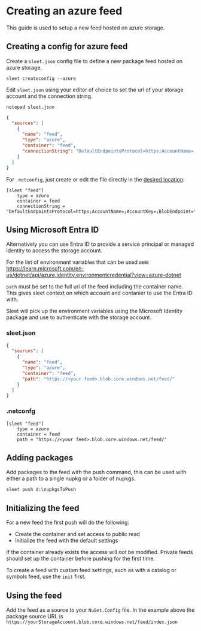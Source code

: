 # Creating an azure feed

This guide is used to setup a new feed hosted on azure storage.

## Creating a config for azure feed

Create a `sleet.json` config file to define a new package feed hosted on azure storage.

``sleet createconfig --azure``

Edit `sleet.json` using your editor of choice to set the url of your storage account and the connection string.

``notepad sleet.json``

```json
{
  "sources": [
    {
      "name": "feed",
      "type": "azure",
      "container": "feed",
      "connectionString": "DefaultEndpointsProtocol=https;AccountName=;AccountKey=;BlobEndpoint="
    }
  ]
}
```

For `.netconfig`, just create or edit the file directly in the [desired location](https://dotnetconfig.org/#what):

```gitconfig
[sleet "feed"]
    type = azure
    container = feed
    connectionString = "DefaultEndpointsProtocol=https;AccountName=;AccountKey=;BlobEndpoint="
```

## Using Microsoft Entra ID

Alternatively you can use Entra ID to provide a service principal or managed identity to access the storage account.

For the list of environment variables that can be used see:
https://learn.microsoft.com/en-us/dotnet/api/azure.identity.environmentcredential?view=azure-dotnet

`path` must be set to the full uri of the feed including the container name. This gives sleet context on which account and contanier to use the Entra ID with.

Sleet will pick up the environment variables using the Microsoft Identity package and use to authenticate with the storage account.

### sleet.json

```json
{
  "sources": [
    {
      "name": "feed",
      "type": "azure",
      "container": "feed",
      "path": "https://<your feed>.blob.core.windows.net/feed/"
    }
  ]
}
```

### .netconfg

```gitconfig
[sleet "feed"]
    type = azure
    container = feed
    path = "https://<your feed>.blob.core.windows.net/feed/"
```


## Adding packages

Add packages to the feed with the push command, this can be used with either a path to a single nupkg or a folder of nupkgs.

``sleet push d:\nupkgsToPush``

## Initializing the feed

For a new feed the first push will do the following:

* Create the container and set access to public read
* Initialize the feed with the default settings

If the container already exists the access will *not* be modified. Private feeds should set up the container before pushing for the first time.

To create a feed with custom feed settings, such as with a catalog or symbols feed, use the `init` first.

## Using the feed

Add the feed as a source to your `NuGet.Config` file. In the example above the package source URL is ``https://yourStorageAccount.blob.core.windows.net/feed/index.json``
